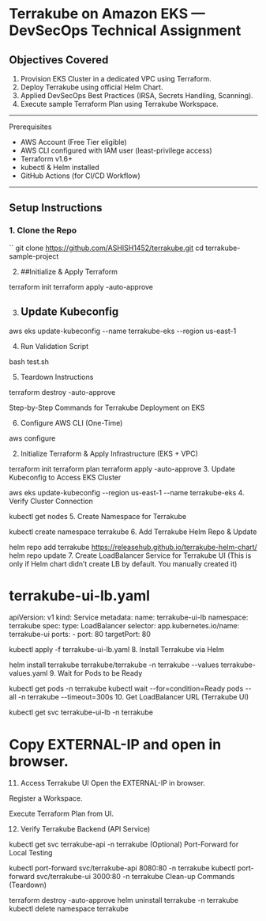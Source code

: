  # Terrakube on Amazon EKS — DevSecOps Technical Assignment

## Objectives Covered
1. Provision EKS Cluster in a dedicated VPC using Terraform.
2. Deploy Terrakube using official Helm Chart.
3. Applied DevSecOps Best Practices (IRSA, Secrets Handling, Scanning).
4. Execute sample Terraform Plan using Terrakube Workspace.

---

 Prerequisites
- AWS Account (Free Tier eligible)
- AWS CLI configured with IAM user (least-privilege access)
- Terraform v1.6+
- kubectl & Helm installed
- GitHub Actions (for CI/CD Workflow)

---

##  Setup Instructions

### 1. Clone the Repo
``
git clone https://github.com/ASHISH1452/terrakube.git
cd terrakube-sample-project

2. ##Initialize & Apply Terraform

terraform init
terraform apply -auto-approve

3. ## Update Kubeconfig

aws eks update-kubeconfig --name terrakube-eks --region us-east-1

4. Run Validation Script

bash test.sh

 5. Teardown Instructions

terraform destroy -auto-approve


Step-by-Step Commands for Terrakube Deployment on EKS


6. Configure AWS CLI (One-Time)

aws configure


2. Initialize Terraform & Apply Infrastructure (EKS + VPC)

terraform init
terraform plan
terraform apply -auto-approve
3. Update Kubeconfig to Access EKS Cluster

aws eks update-kubeconfig --region us-east-1 --name terrakube-eks
4. Verify Cluster Connection

kubectl get nodes
5. Create Namespace for Terrakube

kubectl create namespace terrakube
6. Add Terrakube Helm Repo & Update

helm repo add terrakube https://releasehub.github.io/terrakube-helm-chart/
helm repo update
7. Create LoadBalancer Service for Terrakube UI
(This is only if Helm chart didn’t create LB by default. You manually created it)


# terrakube-ui-lb.yaml
apiVersion: v1
kind: Service
metadata:
  name: terrakube-ui-lb
  namespace: terrakube
spec:
  type: LoadBalancer
  selector:
    app.kubernetes.io/name: terrakube-ui
  ports:
    - port: 80
      targetPort: 80


kubectl apply -f terrakube-ui-lb.yaml
8. Install Terrakube via Helm

helm install terrakube terrakube/terrakube -n terrakube --values terrakube-values.yaml
9. Wait for Pods to be Ready


kubectl get pods -n terrakube
kubectl wait --for=condition=Ready pods --all -n terrakube --timeout=300s
10. Get LoadBalancer URL (Terrakube UI)

kubectl get svc terrakube-ui-lb -n terrakube
# Copy EXTERNAL-IP and open in browser.
11. Access Terrakube UI
Open the EXTERNAL-IP in browser.

Register a Workspace.

Execute Terraform Plan from UI.

12. Verify Terrakube Backend (API Service)

kubectl get svc terrakube-api -n terrakube
(Optional) Port-Forward for Local Testing

kubectl port-forward svc/terrakube-api 8080:80 -n terrakube
kubectl port-forward svc/terrakube-ui 3000:80 -n terrakube
Clean-up Commands (Teardown)

terraform destroy -auto-approve
helm uninstall terrakube -n terrakube
kubectl delete namespace terrakube

